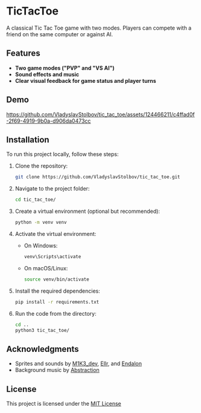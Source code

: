 # TicTacToe

A classical Tic Tac Toe game with two modes. Players can compete with a friend on the same computer or against AI.

## Features

- **Two game modes ("PVP" and "VS AI")**
- **Sound effects and music**
- **Clear visual feedback for game status and player turns**

## Demo

https://github.com/VladyslavStolbov/tic_tac_toe/assets/124466211/c4ffad0f-2f69-4919-9b0a-d906da0473cc

## Installation

To run this project locally, follow these steps:

1. Clone the repository:

    ```bash
    git clone https://github.com/VladyslavStolbov/tic_tac_toe.git
    ```

2. Navigate to the project folder:

    ```bash
    cd tic_tac_toe/
    ```

3. Create a virtual environment (optional but recommended):

    ```bash
    python -m venv venv
    ```

4. Activate the virtual environment:

    - On Windows:

        ```bash
        venv\Scripts\activate
        ```

    - On macOS/Linux:

        ```bash
        source venv/bin/activate
        ```

5. Install the required dependencies:

    ```bash
    pip install -r requirements.txt
    ```
   
6. Run the code from the directory:

    ```bash
    cd ..
    python3 tic_tac_toe/
    ```

## Acknowledgments

- Sprites and sounds by [M1K3_dev](https://m1k3-dev.itch.io/tic-tac-toe-asset-pack), [Ellr](https://ellr.itch.io/universal-ui-soundpack), and [Endalon](https://endalon.itch.io/game-ui-sounds-vol-1-freebies-endalon-studios)
- Background music by [Abstraction](http://abstractionmusic.bandcamp.com/)

## License

This project is licensed under the [MIT License](https://choosealicense.com/licenses/mit/)
